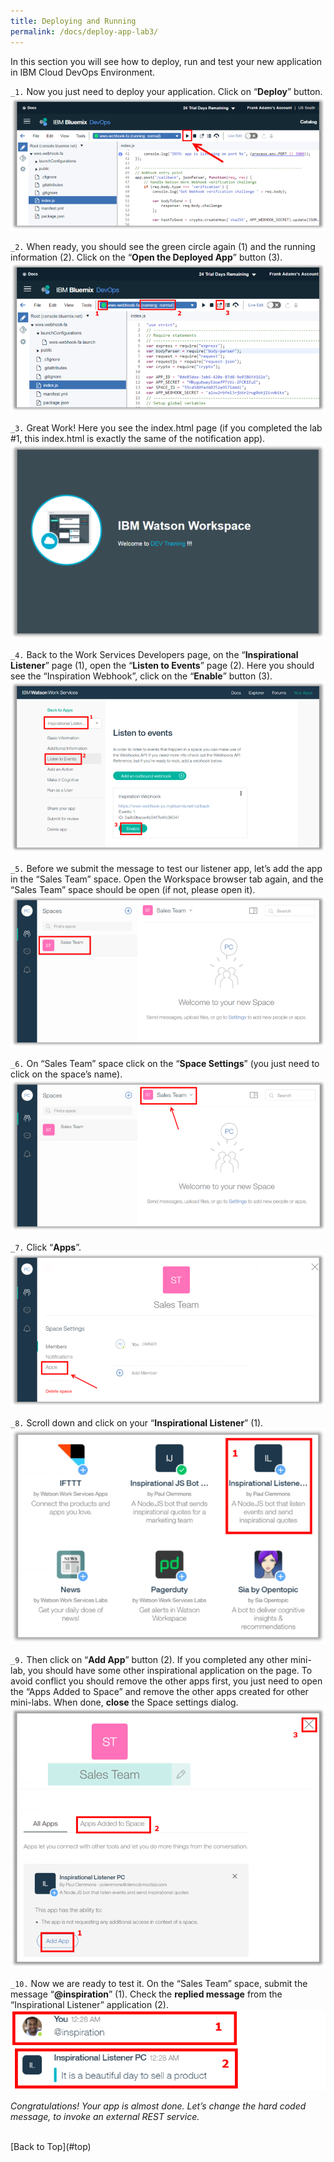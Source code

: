 ```yaml
---
title: Deploying and Running
permalink: /docs/deploy-app-lab3/
---
```


<a name="top"/>

In this section you will see how to deploy, run and test your new application in IBM Cloud DevOps Environment.

`_1.` Now you just need to deploy your application. Click on “**Deploy**” button.
![deploy app](../images/lab2/deploy-app.png)

`_2.` When ready, you should see the green circle again (1) and the running information (2).
Click on the “**Open the Deployed App**” button (3).
![Open Deployed App](../images/lab2/open-deployed-app.png)

`_3.` Great Work! Here you see the index.html page (if you completed the lab #1, this index.html is exactly the same of the notification app).
![Index.html](../images/lab1/index-html.png)

`_4.` Back to the Work Services Developers page, on the “**Inspirational Listener**” page (1), open the “**Listen to Events**” page (2). Here you should see the “Inspiration Webhook”, click on the “**Enable**” button (3).
![Enable Event](../images/lab2/enable-event.png)

`_5.` Before we submit the message to test our listener app, let’s add the app in the “Sales Team” space. Open the Workspace browser tab again, and the “Sales Team” space should be open (if not, please open it).
![Sales Team Space](../images/lab1/sales-team.png)

`_6.` On “Sales Team” space click on the “**Space Settings**” (you just need to click on the space’s name).
![Space Settings](../images/lab1/space-settings.png)

`_7.` Click “**Apps**”.
![Apps](../images/lab1/apps.png)

`_8.` Scroll down and click on your “**Inspirational Listener**” (1).
![Inspirational Listener](../images/lab2/add-inspirational-listener.png)

`_9.` Then click on “**Add App**” button (2). If you completed any other mini-lab, you should have some other inspirational application on the page. To avoid conflict you should remove the other apps first, you just need to open the “Apps Added to Space” and remove the other apps created for other mini-labs. When done, **close** the Space settings dialog.
![Adding App](../images/lab2/add-app.png)

`_10.` Now we are ready to test it. On the “Sales Team” space, submit the message “**@inspiration**” (1). Check the **replied message** from the “Inspirational Listener” application (2).
![Inspiration Quote](../images/lab2/inspiration-quote-msg.png)

*Congratulations! Your app is almost done. Let’s change the hard coded message, to invoke an external REST service.*

<br/>
[Back to Top](#top)  
